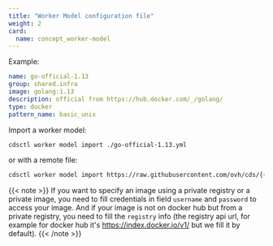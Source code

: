 ```yaml
---
title: "Worker Model configuration file"
weight: 2
card: 
  name: concept_worker-model
---
```


Example:

```yml
name: go-official-1.13
group: shared.infra
image: golang:1.13
description: official from https://hub.docker.com/_/golang/
type: docker
pattern_name: basic_unix
```

Import a worker model:

```bash
cdsctl worker model import ./go-official-1.13.yml
```

or with a remote file:

```bash
cdsctl worker model import https://raw.githubusercontent.com/ovh/cds/{{< param "version" >}}/contrib/worker-models/go-official-1.13.yml
```

{{< note >}}
If you want to specify an image using a private registry or a private image, you need to fill credentials in field `username` and `password` to access your image. And if your image is not on docker hub but from a private registry, you need to fill the `registry` info (the registry api url, for example for docker hub it's https://index.docker.io/v1/ but we fill it by default).
{{< /note >}}
